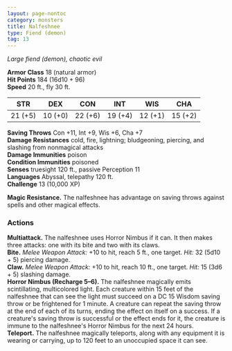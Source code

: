 ```yaml
---
layout: page-nontoc
category: monsters
title: Nalfeshnee
type: Fiend (demon)
tag: 13
---
```

_Large fiend (demon), chaotic evil_

**Armor Class** 18 (natural armor)    
**Hit Points** 184 (16d10 + 96)    
**Speed** 20 ft., fly 30 ft. 

| STR      | DEX     | CON      | INT     | WIS     | CHA     |
|----------|---------|----------|---------|---------|---------|
| 21 (+5) | 10 (+0) | 22 (+6) | 19 (+4) | 12 (+1) | 15 (+2) |

**Saving Throws** Con +11, Int +9, Wis +6, Cha +7    
**Damage Resistances** cold, fire, lightning; bludgeoning, piercing, and slashing from nonmagical attacks    
**Damage Immunities** poison    
**Condition Immunities** poisoned    
**Senses** truesight 120 ft., passive Perception 11    
**Languages** Abyssal, telepathy 120 ft.    
**Challenge** 13 (10,000 XP)   

**Magic Resistance.** The nalfeshnee has advantage on saving throws against spells and other magical effects. 

### Actions 
**Multiattack.** The nalfeshnee uses Horror Nimbus if it can. It then makes three attacks: one with its bite and two with its claws.    
**Bite.** _Melee Weapon Attack:_ +10 to hit, reach 5 ft., one target. _Hit:_ 32 (5d10 + 5) piercing damage.    
**Claw.** _Melee Weapon Attack:_ +10 to hit, reach 10 ft., one target. _Hit:_ 15 (3d6 + 5) slashing damage.    
**Horror Nimbus (Recharge 5–6).** The nalfeshnee magically emits scintillating, multicolored light. Each creature within 15 feet of the nalfeshnee that can see the light must succeed on a DC 15 Wisdom saving throw or be frightened for 1 minute. A creature can repeat the saving throw at the end of each of its turns, ending the effect on itself on a success. If a creature's saving throw is successful or the effect ends for it, the creature is immune to the nalfeshnee's Horror Nimbus for the next 24 hours.    
**Teleport.** The nalfeshnee magically teleports, along with any equipment it is wearing or carrying, up to 120 feet to an unoccupied space it can see.